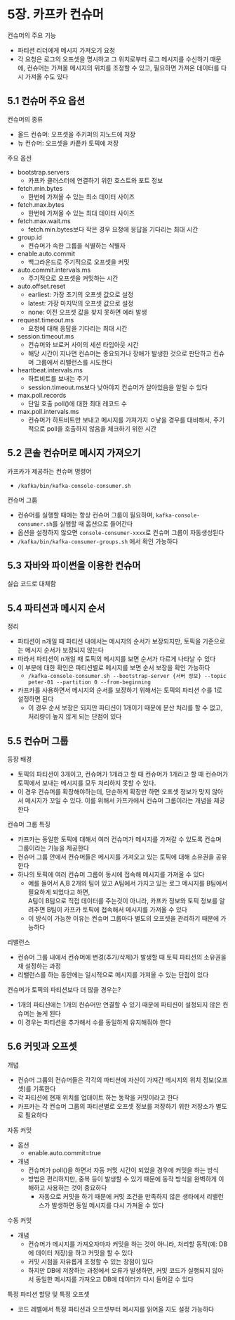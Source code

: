 # 5장. 카프카 컨슈머

컨슈머의 주요 기능
- 파티션 리더에게 메시지 가져오기 요청
- 각 요청은 로그의 오프셋을 명시하고 그 위치로부터 로그 메시지를 수신하기 때문에, 컨슈머는 가져올 메시지의 위치를 조정할 수 있고, 필요하면 가져온 데이터를 다시 가져올 수도 있다

## 5.1 컨슈머 주요 옵션
컨슈머의 종류
- 올드 컨슈머: 오프셋을 주키퍼의 지노드에 저장
- 뉴 컨슈머: 오프셋을 카픝카 토픽에 저장

주요 옵션
- bootstrap.servers
   - 카프카 클러스터에 연결하기 위한 호스트와 포트 정보
- fetch.min.bytes
   - 한번에 가져올 수 있는 최소 데이터 사이즈
- fetch.max.bytes
   - 한번에 가져올 수 있는 최대 데이터 사이즈
- fetch.max.wait.ms
   - fetch.min.bytes보다 작은 경우 요청에 응답을 기다리는 최대 시간
- group.id
   - 컨슈머가 속한 그룹을 식별하는 식별자
- enable.auto.commit
   - 백그라운드로 주기적으로 오프셋을 커밋
- auto.commit.intervals.ms
   - 주기적으로 오프셋을 커밋하는 시간
- auto.offset.reset
   - earliest: 가장 초기의 오프셋 값으로 설정
   - latest: 가장 마지막의 오프셋 값으로 설정
   - none: 이전 오프셋 값을 찾지 못하면 에러 발생
- request.timeout.ms
   - 요청에 대해 응답을 기다리는 최대 시간
- session.timeout.ms
   - 컨슈머와 브로커 사이의 세션 타입아웃 시간
   - 해당 시간이 지나면 컨슈머는 종요되거나 장애가 발생한 것으로 판단하고 컨슈머 그룹에서 리밸런스를 시도한다
- heartbeat.intervals.ms
   - 하트비트를 보내는 주기
   - session.timeout.ms보다 낮아야지 컨슈머가 살아있음을 알릴 수 있다
- max.poll.records
   - 단일 호출 poll()에 대한 최대 레코드 수
- max.poll.intervals.ms
   - 컨슈머가 하트비트만 보내고 메시지를 가져가지 ㅇ낳을 경우를 대비해서, 주기적으로 poll을 호출하지 않음을 체크하기 위한 시간

## 5.2 콘솔 컨슈머로 메시지 가져오기
카프카가 제공하는 컨슈며 명령어
- `/kafka/bin/kafka-console-consumer.sh`

컨슈머 그룹
- 컨슈머를 실행할 때에는 항상 컨슈머 그룹이 필요하며, `kafka-console-consumer.sh`를 실행할 때 옵션으로 들어간다
- 옵션을 설정하지 않으면 `console-consumer-xxxx`로 컨슈머 그룹이 자동생성된다
- `/kafka/bin/kafka-consumer-groups.sh` 에서 확인 가능하다

## 5.3 자바와 파이썬을 이용한 컨슈머
실습 코드로 대체함

## 5.4 파티션과 메시지 순서
정리
- 파티션이 n개일 때 파티션 내에서는 메시지의 순서가 보장되지만, 토픽을 기준으로는 메시지 순서가 보장되지 않는다
- 따라서 파티션이 n개일 때 토픽의 메시지를 보면 순서가 다르게 나타날 수 있다
- 이 부분에 대한 확인은 파티션별로 메시지를 보면 순서 보장을 확인 가능하다
   - `/kafka-console-consumer.sh --bootstrap-server {서버 정보} --topic peter-01 --partition 0 --from-beginning`
- 카프카를 사용하면서 메시지의 순서를 보장하기 위해서는 토픽의 파티션 수를 1로 설정하면 된다
   - 이 경우 순서 보장은 되지만 파티션이 1개이기 때문에 분산 처리를 할 수 없고, 처리량이 높지 않게 되는 단점이 있다

## 5.5 컨슈머 그룹
등장 배경
- 토픽의 파티션이 3개이고, 컨슈머가 1개라고 할 때 컨슈머가 1개라고 할 때 컨슈머가 토픽에서 보내는 메시지를 모두 처리하지 못할 수 있다. 
- 이 경우 컨슈머를 확장해야하는데, 단순하게 확장만 하면 오프셋 정보가 맞지 않아서 메시지가 꼬일 수 있다. 이를 위해서 카프카에서 컨슈머 그룹이라는 개념을 제공한다

컨슈머 그룹 특징 
- 카프카는 동일한 토픽에 대해서 여러 컨슈머가 메시지를 가져갈 수 있도록 컨슈며 그룹이라는 기능을 제공한다
- 컨슈머 그룹 안에서 컨슈머들은 메시지를 가져오고 있는 토픽에 대해 소유권을 공유한다
- 하나의 토픽에 여러 컨슈머 그룹이 동시에 접속해 메시지를 가져올 수 있다
   - 예를 들어서 A,B 2개의 팀이 있고 A팀에서 가지고 있는 로그 메시지를 B팀에서 필요하게 되었다고 하면,<br>
   A팀이 B팀으로 직접 데이터를 주는것이 아니라, 카프카 정보와 토픽 정보를 알려주면 B팀이 카프카 토픽에 접속해서 메시지를 가져올 수 있다
   - 이 방식이 가능한 이유는 컨슈머 그룹마다 별도의 오프셋을 관리하기 때문에 가능하다

리밸런스
- 컨슈머 그룹 내에서 컨슈머에 변경(추가/삭제)가 발생할 때 토픽 파티션의 소유권을 재 설정하는 과정
- 리밸런스를 하는 동안에는 일시적으로 메시지를 가져올 수 있는 단점이 있다

컨슈머가 토픽의 파티션보다 더 많을 경우는?
- 1개의 파티션에는 1개의 컨슈머만 연결할 수 있기 때문에 파티션이 설정되지 않은 컨슈머는 놀게 된다
- 이 경우는 파티션을 추가해서 수를 동일하게 유지해줘야 한다

## 5.6 커밋과 오프셋
개념
- 컨슈머 그룹의 컨슈머들은 각각의 파티션에 자신이 가져간 메시지의 위치 정보(오프셋)를 기록한다
- 각 파티션에 현재 위치를 업데이트 하는 동작을 커밋이라고 한다
- 카프카는 각 컨슈머 그룹의 파티션별로 오프셋 정보를 저장하기 위한 저장소가 별도로 필요하다

자동 커밋
- 옵션
   - enable.auto.commit=true
- 개념
   - 컨슈머가 poll()을 하면서 자동 커밋 시간이 되었을 경우에 커밋을 하는 방식
   - 방법은 편리하지만, 중복 등이 발생할 수 있기 때문에 동작 방식을 완벽하게 이해하고 사용하는 것이 중요하다
      - 자동으로 커밋을 하기 때문에 커밋 조건을 만족하지 않은 생타에서 리밸런스가 발생하면 동일 메시지를 다시 가져올 수 있다

수동 커밋
- 개념
   - 컨슈머가 메시지를 가져오자마자 커밋을 하는 것이 아니라, 처리할 동작(예: DB에 데이터 저장)을 하고 커밋을 할 수 있다
   - 커밋 시점을 자유롭게 조정할 수 있는 장점이 있다
   - 하지만 DB에 저장하는 과정에서 오류가 발생하면, 커밋 코드가 실행되지 않아서 동일한 메시지를 가져오고 DB에 데이터가 다시 들어갈 수 있다

특정 파티션 할당 및 특정 오프셋
- 코드 레벨에서 특정 파티션과 오프셋부터 메시지를 읽어올 지도 설정 가능하다

